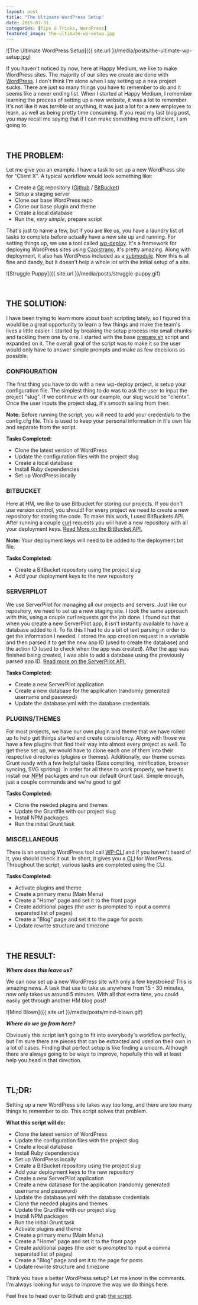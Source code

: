 ```yaml
---
layout: post
title: "The Ultimate WordPress Setup"
date: 2015-07-31
categories: [Tips & Tricks, WordPress]
featured_image: the-ultimate-wp-setup.jpg
---
```


![The Ultimate WordPress Setup]({{ site.url }}/media/posts/the-ultimate-wp-setup.jpg)

<p>If you haven't noticed by now, here at Happy Medium, we like to make WordPress sites. The majority of our sites we create are done with <a href="https://wordpress.org/">WordPress</a>. I don't think I'm alone when I say setting up a new project sucks. There are just so many things you have to remember to do and it seems like a never ending list. When I started at Happy Medium, I remember learning the process of setting up a new website, it was a lot to remember. It's not like it was <em>terrible</em> or anything, it was just a lot for a new employee&nbsp;to learn, as well as being pretty time consuming. If you read my last blog post, you may recall me saying that&nbsp;if I can make something more efficient, I am going to. &nbsp;</p>

<p>&nbsp;</p>

<h2 id="theproblem">THE PROBLEM:</h2>

<p>Let me give you an example. I have a task to set up a new WordPress site for "Client X". A typical workflow would look something like:</p>

<ul>
<li>Create a&nbsp;<a href="https://git-scm.com/">Git</a> repository (<a href="https://github.com/">Github</a> / <a href="https://bitbucket.org/">BitBucket</a>)</li>
<li>Setup a staging server</li>
<li>Clone our base WordPress repo</li>
<li>Clone our base plugin and theme</li>
<li>Create a local database</li>
<li>Run the, <em>very simple</em>, prepare script</li>
</ul>

<p>That's just to name a few, but if you are like us, you have a laundry list of tasks to complete before actually have&nbsp;a new site up and running. For setting things up, we&nbsp;use a tool called&nbsp;<a href="https://github.com/Mixd/wp-deploy">wp-deploy</a>.&nbsp;It's a framework for deploying WordPress sites using <a href="http://capistranorb.com/">Capistrano</a>, it's pretty amazing. Along with deployment, it also has WordPress included as a <a href="https://git-scm.com/book/en/v2/Git-Tools-Submodules">submodule</a>. Now this is all fine and dandy, but it doesn't help a whole lot with the initial setup of a site.</p>

![Struggle Puppy]({{ site.url }}/media/posts/struggle-puppy.gif)

<p>&nbsp;</p>

<h2 id="thesolution">THE SOLUTION:</h2>

<p>I have been trying to learn more about bash scripting lately, so I figured this would be a great opportunity to learn a few things and make the team's lives a little easier. I started&nbsp;by breaking the setup process into small chunks and tackling them one by one. I started with the base <a href="https://github.com/Mixd/wp-deploy/blob/master/config/prepare.sh">prepare.sh</a> script and expanded on it. The&nbsp;overall goal of the script was to make it so the user would only have to answer simple prompts and make as few decisions as possible.</p>

<h3 id="configuration">CONFIGURATION</h3>

<p>The first thing you have to do with a new wp-deploy project, is setup your configuration file.&nbsp;The simplest thing to do was to ask the user to input the project "slug". If we continue with our example, our slug would be "clientx". Once the user inputs the project slug, it's smooth sailing from their.</p>

<p><strong>Note:</strong> Before running the script, you will need to add your credentials to the config.cfg file. This is used to&nbsp;keep your personal information in it's own file and separate from the script.</p>

<p><strong>Tasks Completed:</strong></p>

<ul>
<li>Clone the latest version of WordPress</li>
<li>Update the configuration files with the project slug</li>
<li>Create a local database</li>
<li>Install Ruby dependencies</li>
<li>Set up WordPress locally</li>
</ul>

<h3 id="bitbucket">BITBUCKET</h3>

<p>Here at HM, we like to use Bitbucket for storing our projects. If you don't use version control, you should! For every project we need to create a new repository for storing the code. To make this work, I used BitBuckets API. After running a couple <a href="http://curl.haxx.se/">curl</a> requests you will have a new repository with all your&nbsp;deployment keys. <a href="https://confluence.atlassian.com/display/BITBUCKET/repository+Resource#repositoryResource-POSTanewrepository">Read More on the BitBucket API.</a></p>

<p><strong>Note:</strong> Your deployment keys will need to be added to the deployment.txt file. </p>

<p><strong>Tasks Completed:</strong></p>

<ul>
<li>Create a BitBucket repository using the project slug</li>
<li>Add your deployment keys to the new repository</li>
</ul>

<h3 id="serverpilot">SERVERPILOT</h3>

<p>We use ServerPilot for managing all our projects and servers. Just like our repository, we need to set up a new staging site. I took the same approach with this, using a couple curl requests got the job done.&nbsp;I found out that when you create a new ServerPilot app, it isn't instantly available to have a database added to it. To fix this&nbsp;I had to do a bit of text parsing in order to get the information I needed. I stored&nbsp;the app creation request&nbsp;in a variable and then parsed it to get the new app ID&nbsp;(used to create the database) and the action ID (used to check when the app was created). After the app was finished being created, I was able to add a database using the previously parsed app ID. <a href="https://github.com/ServerPilot/API">Read more on the ServerPilot API.</a></p>

<p><strong>Tasks Completed:</strong></p>

<ul>
<li>Create a new ServerPilot application</li>
<li>Create a new database for the application (randomly generated username and password)</li>
<li>Update the database.yml with the database credentials</li>
</ul>

<h3 id="pluginsthemes">PLUGINS/THEMES</h3>

<p>For most projects, we have our own plugin and theme that we have rolled up to help get things started and create consistency. Along with those we have a few plugins that find their way into almost every project as well. To get these set up, we would have to clone each one of them into their respective directories&nbsp;(plugins or themes). Additionally, our theme comes Grunt ready with a few helpful tasks (Sass compiling, minification, browser syncing, SVG spriting). In order for all these to work properly, we have to install our <abbr title="Node Package Manager">NPM</abbr> packages and run our default&nbsp;Grunt task. Simple enough, just a couple commands and we're good to go!</p>

<p><strong>Tasks Completed:</strong></p>

<ul>
<li>Clone the needed plugins and themes</li>
<li>Update the Gruntfile with our project slug</li>
<li>Install NPM packages</li>
<li>Run the initial Grunt task</li>
</ul>

<h3 id="miscellaneous">MISCELLANEOUS</h3>

<p>There is an amazing WordPress tool call <a href="http://wp-cli.org/">WP-CLI</a>&nbsp;and if you haven't heard of it, you should check it out. In short, it gives you a <abbr title="Command Link Interface">CLI</abbr> for WordPress. Throughout the script, various tasks are completed using the CLI.</p>

<p><strong>Tasks Completed:</strong></p>

<ul>
<li>Activate plugins and theme</li>
<li>Create a primary menu (Main Menu)</li>
<li>Create a "Home" page and set it to the front page</li>
<li>Create additional pages (the user is prompted to input a comma separated list of pages)</li>
<li>Create a "Blog" page and set it to the page for posts</li>
<li>Update rewrite structure and timezone</li>
</ul>

<p>&nbsp;</p>

<h2 id="theresult">THE RESULT:</h2>

<p><em><strong>Where does this leave us?</strong></em></p>

<p>We can now set up a new WordPress site with only a few keystrokes!&nbsp;This is amazing news. A task that use to take us anywhere from 15 - 30 minutes, now only takes us around 5 minutes. With all that extra time, you could easily get through another HM blog post!</p>

![Mind Blown]({{ site.url }}/media/posts/mind-blown.gif)

<p><em><strong>Where do we go from here?</strong></em></p>

<p>Obviously this script isn't going to fit into everybody's workflow perfectly, but I'm sure there are pieces that can be extracted and used on their own in a lot of cases. Finding that perfect setup is like finding a unicorn. Although there are always going to be ways to improve, hopefully this will at least help you head in that direction. &nbsp;</p>

<p>&nbsp;</p>

<h2 id="tldr">TL;DR:</h2>

<p>Setting up a new WordPress site takes way too long, and there are too many things to remember to do. This script solves that problem.</p>

<p><strong>What this&nbsp;script will do:</strong></p>

<ul>
<li>Clone the latest version of WordPress</li>
<li>Update the configuration files with the project slug</li>
<li>Create a local database</li>
<li>Install Ruby dependencies</li>
<li>Set up WordPress locally</li>
<li>Create a BitBucket repository using the project slug</li>
<li>Add your deployment keys to the new repository</li>
<li>Create a new ServerPilot application</li>
<li>Create a new database for the application (randomly generated username and password)</li>
<li>Update the database.yml with the database credentials</li>
<li>Clone the needed plugins and themes</li>
<li>Update the Gruntfile with our project slug</li>
<li>Install NPM packages</li>
<li>Run the initial Grunt task</li>
<li>Activate plugins and theme</li>
<li>Create a primary menu (Main Menu)</li>
<li>Create a "Home" page and set it to the front page</li>
<li>Create additional pages (the user is prompted to input a comma separated list of pages)</li>
<li>Create a "Blog" page and set it to the page for posts</li>
<li>Update rewrite structure and timezone</li>
</ul>

<p>Think you have a better WordPress setup? Let me know in the comments. I'm always looking for ways to improve the way we do things here.</p>

<p>Feel free to head over to&nbsp;Github&nbsp;and grab <a href="https://gist.github.com/kjbrum/04a243995c3334edbd23">the script</a>.</p>
